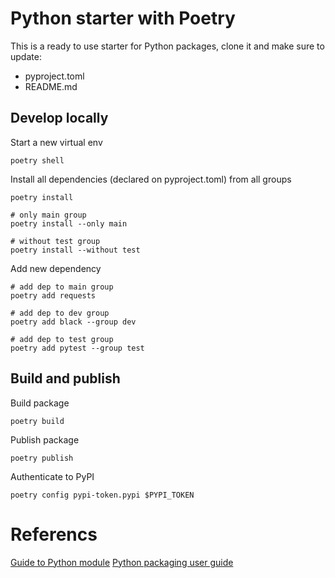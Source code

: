 # Python starter with Poetry

This is a ready to use starter for Python packages, clone it and make sure to update:

* pyproject.toml
* README.md

## Develop locally

Start a new virtual env
```shell
poetry shell
```

Install all dependencies (declared on pyproject.toml) from all groups
```shell
poetry install

# only main group
poetry install --only main

# without test group
poetry install --without test
```

Add new dependency
```shell
# add dep to main group
poetry add requests

# add dep to dev group
poetry add black --group dev

# add dep to test group
poetry add pytest --group test
```

## Build and publish

Build package
```shell
poetry build
```

Publish package
```shell
poetry publish
```

Authenticate to PyPI
```shell
poetry config pypi-token.pypi $PYPI_TOKEN
```


# Referencs

[Guide to Python module](https://docs.python.org/3/tutorial/modules.htmldir)
[Python packaging user guide](https://packaging.python.org/en/latest/)